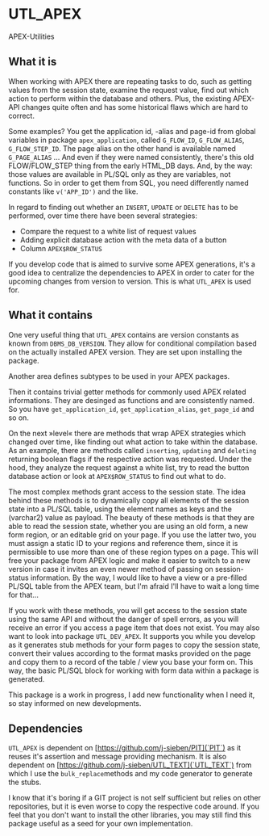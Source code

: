 # UTL_APEX
APEX-Utilities

## What it is
When working with APEX there are repeating tasks to do, such as getting values from the session state, examine the request value, find out which action to perform within the database and others. Plus, the existing APEX-API changes quite often and has some historical flaws which are hard to correct. 

Some examples? You get the application id, -alias and page-id from global variables in package `apex_application`, called `G_FLOW_ID`, `G_FLOW_ALIAS`, `G_FLOW_STEP_ID`. The page alias on the other hand is available named `G_PAGE_ALIAS` ... And even if they were named consistently, there's this old FLOW/FLOW_STEP thing from the early HTML_DB days. And, by the way: those values are available in PL/SQL only as they are variables, not functions. So in order to get them from SQL, you need differently named constants like `v('APP_ID')` and the like.

In regard to finding out whether an `INSERT`, `UPDATE` or `DELETE` has to be performed, over time there have been several strategies:

- Compare the request to a white list of request values
- Adding explicit database action with the meta data of a button
- Column `APEX$ROW_STATUS`

If you develop code that is aimed to survive some APEX generations, it's a good idea to centralize the dependencies to APEX in order to cater for the upcoming changes from version to version. This is what `UTL_APEX` is used for.

## What it contains
One very useful thing that `UTL_APEX` contains are version constants as known from `DBMS_DB_VERSION`. They allow for conditional compilation based on the actually installed APEX version. They are set upon installing the package.

Another area defines subtypes to be used in your APEX packages. 

Then it contains trivial getter methods for commonly used APEX related informations. They are desinged as functions and are consistently named. So you have `get_application_id`, `get_application_alias`, `get_page_id` and so on.

On the next »level« there are methods that wrap APEX strategies which changed over time, like finding out what action to take within the database. As an example, there are methods called `inserting`, `updating` and `deleting` returning boolean flags if the respective action was requested. Under the hood, they analyze the request against a white list, try to read the button database action or look at `APEX$ROW_STATUS` to find out what to do.

The most complex methods grant access to the session state. The idea behind these methods is to dynamically copy all elements of the session state into a PL/SQL table, using the element names as keys and the (varchar2) value as payload. The beauty of these methods is that they are able to read the session state, whether you are using an old form, a new form region, or an editable grid on your page. If you use the latter two, you must assign a static ID to your regions and reference them, since it is permissible to use more than one of these region types on a page. This will free your package from APEX logic and make it easier to switch to a new version in case it invites an even newer method of passing on session-status information. By the way, I would like to have a view or a pre-filled PL/SQL table from the APEX team, but I'm afraid I'll have to wait a long time for that...

If you work with these methods, you will get access to the session state using the same API and without the danger of spell errors, as you will receive an error if you access a page item that does not exist. You may also want to look into package `UTL_DEV_APEX`. It supports you while you develop as it generates stub methods for your form pages to copy the session state, convert their values according to the format masks provided on the page and copy them to a record of the table / view you base your form on. This way, the basic PL/SQL block for working with form data within a package is generated.

This package is a work in progress, I add new functionality when I need it, so stay informed on new developments.

## Dependencies
`UTL_APEX` is dependent on [https://github.com/j-sieben/PIT](`PIT`) as it reuses it's assertion and message providing mechanism. It is also dependent on [https://github.com/j-sieben/UTL_TEXT](`UTL_TEXT`) from which I use the `bulk_replace`methods and my code generator to generate the stubs.

I know that it's boring if a GIT project is not self sufficient but relies on other repositories, but it is even worse to copy the respective code around. If you feel that you don't want to install the other libraries, you may still find this package useful as a seed for your own implementation.
